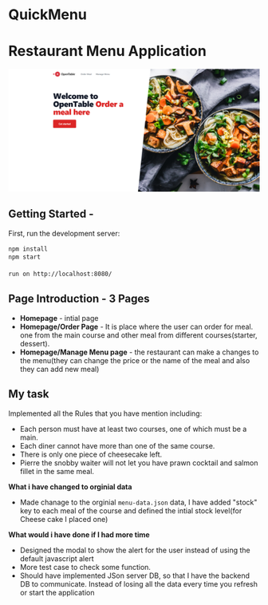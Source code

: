 # QuickMenu
Restaurant Menu Application
====================================
![alt text](https://github.com/suthankumar/QuickMenu/blob/master/homepage.png?raw=true)
## Getting Started - 

First, run the development server:

```bash
npm install
npm start

run on http://localhost:8080/
```

## Page Introduction - 3 Pages
- **Homepage** - intial page 
- **Homepage/Order Page** - It is place where the user can order for meal. one from the main course and other meal from different courses(starter, dessert).
- **Homepage/Manage Menu page** - the restaurant can make a changes to the menu(they can change the price or the name of the meal and also they can add new meal)

## My task
Implemented all the Rules that you have mention including:
- Each person must have at least two courses, one of which must be a main.
- Each diner cannot have more than one of the same course.
- There is only one piece of cheesecake left.
- Pierre the snobby waiter will not let you have prawn cocktail and salmon fillet in the same meal.



**What i have changed to orginial data**
- Made chanage to the orginial `menu-data.json` data,  I have added "stock" key to each meal of the course and defined the intial stock level(for Cheese cake I placed one)

**What would i have done if I had more time**
- Designed the modal to show the alert for the user instead of  using the default javascript alert
- More test case to check some function.
- Should have implemented JSon server DB, so that I have the backend DB to communicate. Instead of losing all the data every time you refresh or start the application




